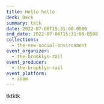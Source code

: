 ```yaml
---
title: Hello hello
deck: Deck
summary: tktk
date: 2022-07-06T15:31:00-0500
end_date: 2022-07-06T15:31:00-0500
collections:
  - the-new-social-environment
event_organizer:
  - the-brooklyn-rail
event_producer:
  - the-brooklyn-rail
event_platform:
  - zoom
---
```

tktktk